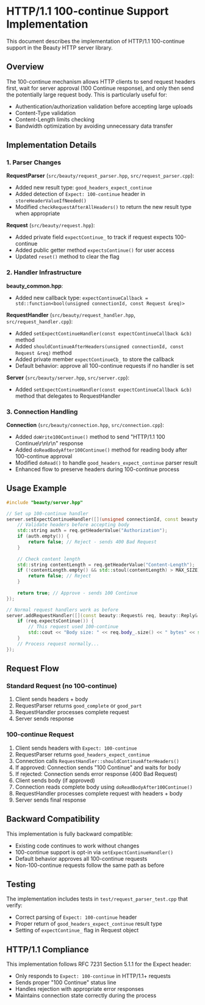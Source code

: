 # HTTP/1.1 100-continue Support Implementation

This document describes the implementation of HTTP/1.1 100-continue support in the Beauty HTTP server library.

## Overview

The 100-continue mechanism allows HTTP clients to send request headers first, wait for server approval (100 Continue response), and only then send the potentially large request body. This is particularly useful for:

- Authentication/authorization validation before accepting large uploads
- Content-Type validation
- Content-Length limits checking
- Bandwidth optimization by avoiding unnecessary data transfer

## Implementation Details

### 1. Parser Changes

**RequestParser** (`src/beauty/request_parser.hpp`, `src/request_parser.cpp`):
- Added new result type: `good_headers_expect_continue`
- Added detection of `Expect: 100-continue` header in `storeHeaderValueIfNeeded()`
- Modified `checkRequestAfterAllHeaders()` to return the new result type when appropriate

**Request** (`src/beauty/request.hpp`):
- Added private field `expectContinue_` to track if request expects 100-continue
- Added public getter method `expectsContinue()` for user access
- Updated `reset()` method to clear the flag

### 2. Handler Infrastructure

**beauty_common.hpp**:
- Added new callback type: `expectContinueCallback = std::function<bool(unsigned connectionId, const Request &req)>`

**RequestHandler** (`src/beauty/request_handler.hpp`, `src/request_handler.cpp`):
- Added `setExpectContinueHandler(const expectContinueCallback &cb)` method
- Added `shouldContinueAfterHeaders(unsigned connectionId, const Request &req)` method
- Added private member `expectContinueCb_` to store the callback
- Default behavior: approve all 100-continue requests if no handler is set

**Server** (`src/beauty/server.hpp`, `src/server.cpp`):
- Added `setExpectContinueHandler(const expectContinueCallback &cb)` method that delegates to RequestHandler

### 3. Connection Handling

**Connection** (`src/beauty/connection.hpp`, `src/connection.cpp`):
- Added `doWrite100Continue()` method to send "HTTP/1.1 100 Continue\r\n\r\n" response
- Added `doReadBodyAfter100Continue()` method for reading body after 100-continue approval
- Modified `doRead()` to handle `good_headers_expect_continue` parser result
- Enhanced flow to preserve headers during 100-continue process

## Usage Example

```cpp
#include "beauty/server.hpp"

// Set up 100-continue handler
server.setExpectContinueHandler([](unsigned connectionId, const beauty::Request& req) -> bool {
    // Validate headers before accepting body
    std::string auth = req.getHeaderValue("Authorization");
    if (auth.empty()) {
        return false; // Reject - sends 400 Bad Request
    }
    
    // Check content length
    std::string contentLength = req.getHeaderValue("Content-Length");
    if (!contentLength.empty() && std::stoul(contentLength) > MAX_SIZE) {
        return false; // Reject
    }
    
    return true; // Approve - sends 100 Continue
});

// Normal request handlers work as before
server.addRequestHandler([](const beauty::Request& req, beauty::Reply& reply) {
    if (req.expectsContinue()) {
        // This request used 100-continue
        std::cout << "Body size: " << req.body_.size() << " bytes" << std::endl;
    }
    // Process request normally...
});
```

## Request Flow

### Standard Request (no 100-continue)
1. Client sends headers + body
2. RequestParser returns `good_complete` or `good_part`
3. RequestHandler processes complete request
4. Server sends response

### 100-continue Request
1. Client sends headers with `Expect: 100-continue`
2. RequestParser returns `good_headers_expect_continue`
3. Connection calls `RequestHandler::shouldContinueAfterHeaders()`
4. If approved: Connection sends "100 Continue" and waits for body
5. If rejected: Connection sends error response (400 Bad Request)
6. Client sends body (if approved)
7. Connection reads complete body using `doReadBodyAfter100Continue()`
8. RequestHandler processes complete request with headers + body
9. Server sends final response

## Backward Compatibility

This implementation is fully backward compatible:
- Existing code continues to work without changes
- 100-continue support is opt-in via `setExpectContinueHandler()`
- Default behavior approves all 100-continue requests
- Non-100-continue requests follow the same path as before

## Testing

The implementation includes tests in `test/request_parser_test.cpp` that verify:
- Correct parsing of `Expect: 100-continue` header
- Proper return of `good_headers_expect_continue` result type
- Setting of `expectContinue_` flag in Request object

## HTTP/1.1 Compliance

This implementation follows RFC 7231 Section 5.1.1 for the Expect header:
- Only responds to `Expect: 100-continue` in HTTP/1.1+ requests
- Sends proper "100 Continue" status line
- Handles rejection with appropriate error responses
- Maintains connection state correctly during the process
